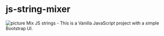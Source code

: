 # js-string-mixer
![picture](https://github.com/BrandonDH/js-string-mixer/blob/master/img/mix-ui.png)
Mix JS strings - This is a Vanilla JavaScript project with a simple Bootstrap UI.
